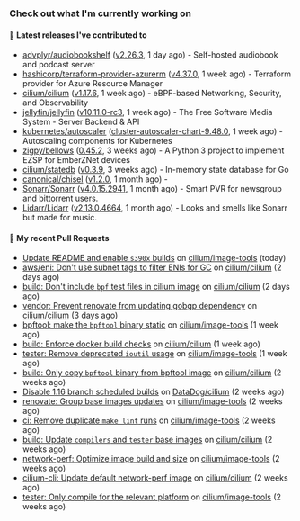 ### Check out what I'm currently working on

#### 🔭 Latest releases I've contributed to

- [advplyr/audiobookshelf](https://github.com/advplyr/audiobookshelf) ([v2.26.3](https://github.com/advplyr/audiobookshelf/releases/tag/v2.26.3), 1 day ago) - Self-hosted audiobook and podcast server
- [hashicorp/terraform-provider-azurerm](https://github.com/hashicorp/terraform-provider-azurerm) ([v4.37.0](https://github.com/hashicorp/terraform-provider-azurerm/releases/tag/v4.37.0), 1 week ago) - Terraform provider for Azure Resource Manager
- [cilium/cilium](https://github.com/cilium/cilium) ([v1.17.6](https://github.com/cilium/cilium/releases/tag/v1.17.6), 1 week ago) - eBPF-based Networking, Security, and Observability
- [jellyfin/jellyfin](https://github.com/jellyfin/jellyfin) ([v10.11.0-rc3](https://github.com/jellyfin/jellyfin/releases/tag/v10.11.0-rc3), 1 week ago) - The Free Software Media System - Server Backend &amp; API
- [kubernetes/autoscaler](https://github.com/kubernetes/autoscaler) ([cluster-autoscaler-chart-9.48.0](https://github.com/kubernetes/autoscaler/releases/tag/cluster-autoscaler-chart-9.48.0), 1 week ago) - Autoscaling components for Kubernetes
- [zigpy/bellows](https://github.com/zigpy/bellows) ([0.45.2](https://github.com/zigpy/bellows/releases/tag/0.45.2), 3 weeks ago) - A Python 3 project to implement EZSP for EmberZNet devices
- [cilium/statedb](https://github.com/cilium/statedb) ([v0.3.9](https://github.com/cilium/statedb/releases/tag/v0.3.9), 3 weeks ago) - In-memory state database for Go
- [canonical/chisel](https://github.com/canonical/chisel) ([v1.2.0](https://github.com/canonical/chisel/releases/tag/v1.2.0), 1 month ago) - 
- [Sonarr/Sonarr](https://github.com/Sonarr/Sonarr) ([v4.0.15.2941](https://github.com/Sonarr/Sonarr/releases/tag/v4.0.15.2941), 1 month ago) - Smart PVR for newsgroup and bittorrent users.
- [Lidarr/Lidarr](https://github.com/Lidarr/Lidarr) ([v2.13.0.4664](https://github.com/Lidarr/Lidarr/releases/tag/v2.13.0.4664), 1 month ago) - Looks and smells like Sonarr but made for music.

#### 🔨 My recent Pull Requests

- [Update README and enable `s390x` builds](https://github.com/cilium/image-tools/pull/367) on [cilium/image-tools](https://github.com/cilium/image-tools) (today)
- [aws/eni: Don&#39;t use subnet tags to filter ENIs for GC](https://github.com/cilium/cilium/pull/40656) on [cilium/cilium](https://github.com/cilium/cilium) (2 days ago)
- [build: Don&#39;t include `bpf` test files in cilium image](https://github.com/cilium/cilium/pull/40634) on [cilium/cilium](https://github.com/cilium/cilium) (2 days ago)
- [vendor: Prevent renovate from updating gobgp dependency](https://github.com/cilium/cilium/pull/40612) on [cilium/cilium](https://github.com/cilium/cilium) (3 days ago)
- [bpftool: make the `bpftool` binary static](https://github.com/cilium/image-tools/pull/366) on [cilium/image-tools](https://github.com/cilium/image-tools) (1 week ago)
- [build: Enforce docker build checks](https://github.com/cilium/cilium/pull/40528) on [cilium/cilium](https://github.com/cilium/cilium) (1 week ago)
- [tester: Remove deprecated `ioutil` usage](https://github.com/cilium/image-tools/pull/363) on [cilium/image-tools](https://github.com/cilium/image-tools) (1 week ago)
- [build: Only copy `bpftool` binary from bpftool image](https://github.com/cilium/cilium/pull/40469) on [cilium/cilium](https://github.com/cilium/cilium) (2 weeks ago)
- [Disable 1.16 branch scheduled builds](https://github.com/DataDog/cilium/pull/615) on [DataDog/cilium](https://github.com/DataDog/cilium) (2 weeks ago)
- [renovate: Group base images updates](https://github.com/cilium/image-tools/pull/359) on [cilium/image-tools](https://github.com/cilium/image-tools) (2 weeks ago)
- [ci: Remove duplicate `make lint` runs](https://github.com/cilium/image-tools/pull/358) on [cilium/image-tools](https://github.com/cilium/image-tools) (2 weeks ago)
- [build: Update `compilers` and `tester` base images](https://github.com/cilium/cilium/pull/40422) on [cilium/cilium](https://github.com/cilium/cilium) (2 weeks ago)
- [network-perf: Optimize image build and size](https://github.com/cilium/image-tools/pull/354) on [cilium/image-tools](https://github.com/cilium/image-tools) (2 weeks ago)
- [cilium-cli: Update default network-perf image](https://github.com/cilium/cilium/pull/40376) on [cilium/cilium](https://github.com/cilium/cilium) (2 weeks ago)
- [tester: Only compile for the relevant platform](https://github.com/cilium/image-tools/pull/353) on [cilium/image-tools](https://github.com/cilium/image-tools) (2 weeks ago)
